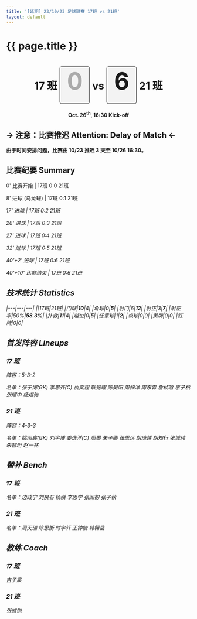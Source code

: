 ```yaml
---
title: '[延期] 23/10/23 足球联赛 17班 vs 21班'
layout: default
---
```


# {{ page.title }}

<div width="100%" style="text-align:center">
<h1> 17 班 <span style="border: 1px #111111 solid; border-radius:5px; background-color:#f3f3f3; display:inline flex; width:80px; height:100px"><b style="font-size:64px; margin:0px auto; color:#aaaaaa">0</b></span> vs <span style="border: 1px #111111 solid; border-radius:5px; background-color:#f3f3f3; display:inline flex; width:80px; height:100px"><b style="font-size:64px; margin:0px auto">6</b></span> 21 班 </h1>
<h4>Oct. 26<sup>th</sup>, 16:30 Kick-off</h4>
</div>

## → 注意：比赛推迟 Attention: Delay of Match ←

**由于时间安排问题，比赛由 10/23 推迟 3 天至 10/26 16:30。**

## 比赛纪要 Summary

<i class="fa-solid fa-hourglass-start fa-fw"></i> 0' 比赛开始 \| 17班 0:0 21班

<i class="fa-solid fa-futbol fa-fw"></i> 8' 进球 (乌龙球) \| 17班 0:1 21班

<i class="fa-solid fa-futbol fa-fw" /> 17' 进球 \| 17班 0:2 21班

<i class="fa-solid fa-futbol fa-fw" /> 26' 进球 \| 17班 0:3 21班

<i class="fa-solid fa-futbol fa-fw" /> 27' 进球 \| 17班 0:4 21班

<i class="fa-solid fa-futbol fa-fw" /> 32' 进球 \| 17班 0:5 21班

<i class="fa-solid fa-futbol fa-fw" /> 40'+2' 进球 \| 17班 0:6 21班

<i class="fa-solid fa-hourglass-end fa-fw"></i> 40'+10' 比赛结束 \| 17班 0:6 21班

## 技术统计 Statistics

|---|---|---|
||17班|21班|
|门球|**10**|4|
|角球|0|**5**|
|射门|6|**12**|
|射正|3|**7**|
|射正率|50%|**58.3%**|
|扑救|**11**|4|
|越位|0|**5**|
|任意球|1|**2**|
|点球|0|0|
|黄牌|0|0|
|红牌|0|0|

## 首发阵容 Lineups

### 17 班

阵容：5-3-2

名单：张于博(GK) 李思齐(C) 仇奕程 耿光耀 陈昊阳 周梓洋 周东霖 詹桢晗 惠子杭 张耀中 杨煜驰

### 21 班

阵容：4-3-3

名单：姚雨鑫(GK) 刘宇博 姜逸洋(C) 周墨 朱子卿 张思远 胡琦越 胡知行 张城玮 朱智珩 赵一铭

## 替补 Bench

### 17 班

名单：边政宁 刘泉石 杨禛 李思学 张阅初 张子秋

### 21 班

名单：周天瑞 陈思衡 时宇轩 王钟毓 韩翱岳

## 教练 Coach

### 17 班

吉子宸

### 21 班

张彧恺